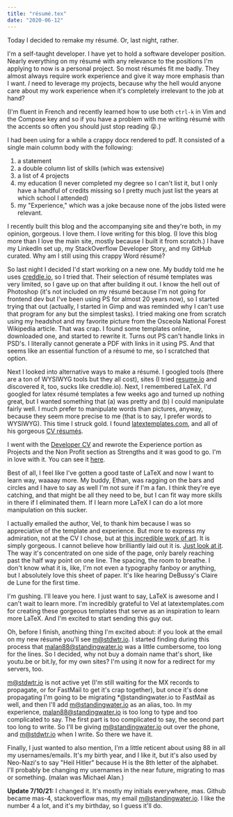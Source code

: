 ```yaml
---
title: "résumé.tex"
date: "2020-06-12"
---
```


Today I decided to remake my résumé. Or, last night, rather.

I'm a self-taught developer. I have yet to hold a software developer position.
Nearly everything on my résumé with any relevance to the positions I'm applying
to now is a personal project. So most résumés fit me badly. They almost always
require work experience and give it way more emphasis than I want. _I_ need to
leverage my projects, because why the hell would anyone care about my work
experience when it's completely irrelevant to the job at hand?

(I'm fluent in French and recently learned how to use both `ctrl-k` in Vim and
the Compose key and so if you have a problem with me writing résumé with the
accents so often you should just stop reading 😝.)

I had been using for a while a crappy docx rendered to pdf. It consisted of a
single main column body with the following:

1. a statement
2. a double column list of skills (which was extensive)
3. a list of 4 projects
4. my education (I never completed my degree so I can't list it, but I only have
   a handful of credits missing so I pretty much just list the years at which
   school I attended)
5. my "Experience," which was a joke because none of the jobs listed were
   relevant.

I recently built this blog and the accompanying site and they're both, in my
opinion, gorgeous. I love them. I love writing for this blog. (I love this blog
more than I love the main site, mostly because I built it from scratch.) I have
my LinkedIn set up, my StackOverflow Developer Story, and my GitHub curated. Why
am I still using this crappy Word résumé?

So last night I decided I'd start working on a new one. My buddy told me he uses
[creddle.io](https://creddle.io), so I tried that. Their selection of résumé
templates was very limited, so I gave up on that after building it out. I know
the hell out of Photoshop (it's not included on my résumé because I'm not going
for frontend dev but I've been using PS for almost 20 years now), so I started
trying that out (actually, I started in Gimp and was reminded why I can't use
that program for any but the simplest tasks). I tried making one from scratch
using my headshot and my favorite picture from the Osceola National Forest
Wikipedia article. That was crap. I found some templates online, downloaded one,
and started to rewrite it. Turns out PS can't handle links in PSD's. I literally
cannot generate a PDF with links in it using PS. And that seems like an
essential function of a résumé to me, so I scratched that option.

Next I looked into alternative ways to make a résumé. I googled tools (there are
a ton of WYSIWYG tools but they all cost), sites (I tried [resume.io](resume.io)
and discovered it, too, sucks like creddle.io). Next, I remembered LaTeX. I'd
googled for latex résumé templates a few weeks ago and turned up nothing great,
but I wanted something that (a) was pretty and (b) I could manipulate fairly
well. I much prefer to manipulate words than pictures, anyway, because they seem
more precise to me (that is to say, I prefer words to WYSIWYG). This time I
struck gold. I found [latextemplates.com](https://latextemplates.com), and all
of his gorgeous
[CV résumés](https://www.latextemplates.com/cat/curricula-vitae).

I went with the
[Developer CV](https://www.latextemplates.com/template/developer-cv) and rewrote
the Experience portion as Projects and the Non Profit section as Strengths and
it was good to go. I'm in love with it. You can see it
[here](https://github.com/mas-4/resume/blob/master/main.pdf).

Best of all, I feel like I've gotten a good taste of LaTeX and now I want to
learn way, waaaay more. My buddy, Ethan, was ragging on the bars and circles and
I have to say as well I'm not sure if I'm a fan. I think they're eye catching,
and that might be all they need to be, but I can fit way more skills in there if
I eliminated them. If I learn more LaTeX I can do a lot more manipulation on
this sucker.

I actually emailed the author, Vel, to thank him because I was so appreciative
of the template and experience. But more to express my admiration, not at the CV
I chose, but at
[this incredible work of art](https://www.latextemplates.com/template/compact-academic-cv).
It is simply gorgeous. I cannot believe how brilliantly laid out it is.
[Just look at it](https://www.latextemplates.com/wp-content/uploads/2012/06/cv_5-724x1024.jpg).
The way it's concentrated on one side of the page, only barely reaching past the
half way point on one line. The spacing, the room to breathe. I don't know what
it is, like, I'm not even a typography fanboy or anything, but I absolutely love
this sheet of paper. It's like hearing DeBussy's Claire de Lune for the first
time.

I'm gushing. I'll leave you here. I just want to say, LaTeX is awesome and I
can't wait to learn more. I'm incredibly grateful to Vel at latextemplates.com
for creating these gorgeous templates that serve as an inspiration to learn more
LaTeX. And I'm excited to start sending this guy out.

Oh, before I finish, anothing thing I'm excited about: if you look at the email
on my new résumé you'll see m@stdwtr.io. I started finding during this process
that malan88@standingwater.io was a little cumbersome, too long for the lines.
So I decided, why not buy a domain name that's short, like youtu.be or bit.ly,
for my own sites? I'm using it now for a redirect for my servers, too.

m@stdwtr.io is not active yet (I'm still waiting for the MX records to
propagate, or for FastMail to get it's crap together), but once it's done
propagating I'm going to be migrating \*@standingwater.io to FastMail as well,
and then I'll add m@standingwater.io as an alias, too. In my experience,
malan88@standingwater.io is too long to type and too complicated to say. The
first part is too complicated to say, the second part too long to write. So I'll
be giving m@standingwater.io out over the phone, and m@stdwtr.io when I write.
So there we have it.

Finally, I just wanted to also mention, I'm a little reticent about using 88 in
all my usernames/emails. It's my birth year, and I like it, but it's also used
by Neo-Nazi's to say "Heil Hitler" because H is the 8th letter of the alphabet.
I'll probably be changing my usernames in the near future, migrating to mas or
something. (malan was Michael Alan.)

**Update 7/10/21:** I changed it. It's mostly my initials everywhere, mas.
Github became mas-4, stackoverflow mas, my email m@standingwater.io. I like the
number 4 a lot, and it's my birthday, so I guess it'll do.
